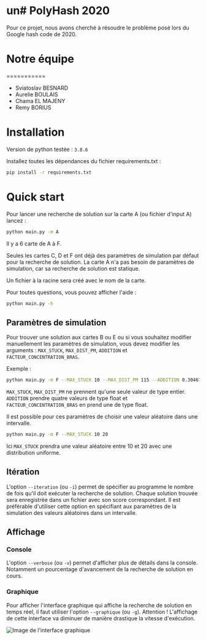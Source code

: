 un# PolyHash 2020
============

Pour ce projet, nous avons cherché à résoudre le problème posé lors du Google hash code de 2020.

# Notre équipe
===========
* Sviatoslav BESNARD
* Aurelie BOULAIS
* Chama EL MAJENY
* Remy BORIUS

# Installation
Version de python testée : `3.8.6`

Installez toutes les dépendances  du fichier requirements.txt :
````bash
pip install -r requirements.txt
````

# Quick start
Pour lancer une recherche de solution sur la carte A (ou fichier d'input A) lancez :
```bash
python main.py -m A
```
Il y a 6 carte de A à F.

Seules les cartes C, D et F ont déjà des paramètres de simulation par défaut pour la recherche de solution.
La carte A n'a pas besoin de paramètres de simulation, car sa recherche de solution est statique.

Un fichier à la racine sera créé avec le nom de la carte.

Pour toutes questions, vous pouvez afficher l'aide :
```bash
python main.py -h
```

## Paramètres de simulation
Pour trouver une solution aux cartes B ou E ou si vous souhaitez modifier manuellement les paramètres de simulation, vous devez modifier les arguments : ```MAX_STUCK```, ```MAX_DIST_PM```, ```ADDITION``` et ```FACTEUR_CONCENTRATION_BRAS```.

Exemple : 
```bash
python main.py -m F --MAX_STUCK 10 --MAX_DIST_PM 115 --ADDITION 0.304678 13 5 42 --FACTEUR_CONCENTRATION_BRAS 0.1
```
```MAX_STUCK```, ```MAX_DIST_PM``` ne prennent qu'une seule valeur de type entier.
```ADDITION``` prendre quatre valeurs de type float et ```FACTEUR_CONCENTRATION_BRAS``` en prend une de type float.

Il est possible pour ces paramètres de choisir une valeur aléatoire dans une intervalle.
```bash
python main.py -m F --MAX_STUCK 10 20
```
Ici ```MAX_STUCK``` prendra une valeur aléatoire entre 10 et 20 avec une distribution uniforme.

## Itération
L'option ```--iteration``` (ou ```-i```) permet de spécifier au programme le nombre de fois qu'il doit exécuter la recherche de solution. Chaque solution trouvée sera enregistrée dans un fichier avec son score correspondant. Il est préférable d'utiliser cette option en spécifiant aux paramètres de la simulation des valeurs aléatoires dans un intervalle.

## Affichage
### Console
L'option ```--verbose``` (ou ```-v```) permet d'afficher plus de détails dans la console. Notamment un pourcentage d'avancement de la recherche de solution en cours.
### Graphique
Pour afficher l'interface graphique qui affiche la recherche de solution en temps réel, il faut utiliser l'option ```--graphique``` (ou ```-g```).
Attention ! L'affichage de cette interface va diminuer de manière drastique la vitesse d'exécution.

![Image de l'interface graphique](https://uncloud.univ-nantes.fr/index.php/s/NJrBcn5TdfjrzkP/preview)

